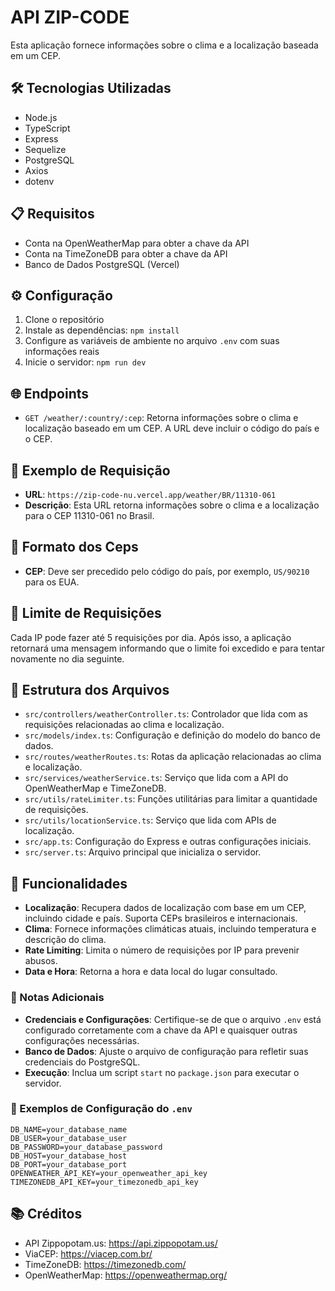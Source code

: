 # API ZIP-CODE

Esta aplicação fornece informações sobre o clima e a localização baseada em um CEP.

## 🛠️ Tecnologias Utilizadas

- Node.js
- TypeScript
- Express
- Sequelize
- PostgreSQL
- Axios
- dotenv

## 📋 Requisitos

- Conta na OpenWeatherMap para obter a chave da API
- Conta na TimeZoneDB para obter a chave da API
- Banco de Dados PostgreSQL (Vercel)

## ⚙️ Configuração

1. Clone o repositório
2. Instale as dependências: `npm install`
3. Configure as variáveis de ambiente no arquivo `.env` com suas informações reais
4. Inicie o servidor: `npm run dev`

## 🌐 Endpoints

- `GET /weather/:country/:cep`: Retorna informações sobre o clima e localização baseado em um CEP. A URL deve incluir o código do país e o CEP.

## 📝 Exemplo de Requisição

- **URL**: `https://zip-code-nu.vercel.app/weather/BR/11310-061`
- **Descrição**: Esta URL retorna informações sobre o clima e a localização para o CEP 11310-061 no Brasil.

## 📍 Formato dos Ceps

- **CEP**: Deve ser precedido pelo código do país, por exemplo, `US/90210` para os EUA.

## 🚦 Limite de Requisições

Cada IP pode fazer até 5 requisições por dia. Após isso, a aplicação retornará uma mensagem informando que o limite foi excedido e para tentar novamente no dia seguinte.

## 📂 Estrutura dos Arquivos

- `src/controllers/weatherController.ts`: Controlador que lida com as requisições relacionadas ao clima e localização.
- `src/models/index.ts`: Configuração e definição do modelo do banco de dados.
- `src/routes/weatherRoutes.ts`: Rotas da aplicação relacionadas ao clima e localização.
- `src/services/weatherService.ts`: Serviço que lida com a API do OpenWeatherMap e TimeZoneDB.
- `src/utils/rateLimiter.ts`: Funções utilitárias para limitar a quantidade de requisições.
- `src/utils/locationService.ts`: Serviço que lida com APIs de localização.
- `src/app.ts`: Configuração do Express e outras configurações iniciais.
- `src/server.ts`: Arquivo principal que inicializa o servidor.

## 🚀 Funcionalidades

- **Localização**: Recupera dados de localização com base em um CEP, incluindo cidade e país. Suporta CEPs brasileiros e internacionais.
- **Clima**: Fornece informações climáticas atuais, incluindo temperatura e descrição do clima.
- **Rate Limiting**: Limita o número de requisições por IP para prevenir abusos.
- **Data e Hora**: Retorna a hora e data local do lugar consultado.

### 📝 Notas Adicionais

- **Credenciais e Configurações**: Certifique-se de que o arquivo `.env` está configurado corretamente com a chave da API e quaisquer outras configurações necessárias.
- **Banco de Dados**: Ajuste o arquivo de configuração para refletir suas credenciais do PostgreSQL.
- **Execução**: Inclua um script `start` no `package.json` para executar o servidor.

### 📄 Exemplos de Configuração do `.env`

```plaintext
DB_NAME=your_database_name
DB_USER=your_database_user
DB_PASSWORD=your_database_password
DB_HOST=your_database_host
DB_PORT=your_database_port
OPENWEATHER_API_KEY=your_openweather_api_key
TIMEZONEDB_API_KEY=your_timezonedb_api_key
```

## 📚 Créditos

- API Zippopotam.us: https://api.zippopotam.us/
- ViaCEP: https://viacep.com.br/
- TimeZoneDB: https://timezonedb.com/
- OpenWeatherMap: https://openweathermap.org/
